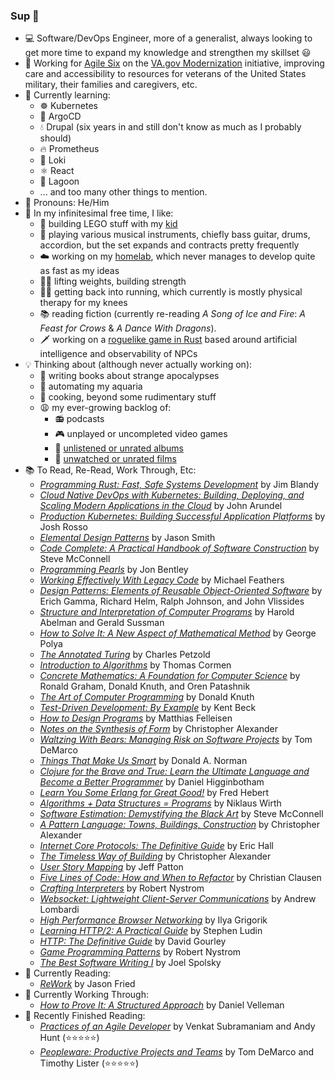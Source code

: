 ### Sup 👋
- 💻 Software/DevOps Engineer, more of a generalist, always looking to get more time to expand my knowledge and strengthen my skillset 😃
- 🏥 Working for [Agile Six](https://agile6.com/) on the [VA.gov Modernization](https://www.va.gov/modernization/) initiative, improving care and accessibility to resources for veterans of the United States military, their families and caregivers, etc.
- 🌱 Currently learning:
  - ☸️ Kubernetes
  - 🦑 ArgoCD
  - 💧 Drupal (six years in and still don't know as much as I probably should)
  - 🔥 Prometheus
  - 📜 Loki
  - ⚛️ React
  - 🌊 Lagoon
  - ... and too many other things to mention.
- 👴 Pronouns: He/Him
- 🎲 In my infinitesimal free time, I like:
  - 🧱 building LEGO stuff with my [kid](https://github.com/JomoDuggins)
  - 🎸 playing various musical instruments, chiefly bass guitar, drums, accordion, but the set expands and contracts pretty frequently
  - ☁️ working on my [homelab](https://github.com/hellholt/), which never manages to develop quite as fast as my ideas
  - 🏋️‍♂️ lifting weights, building strength
  - 🏃‍♂️ getting back into running, which currently is mostly physical therapy for my knees
  - 📚 reading fiction (currently re-reading _A Song of Ice and Fire_: _A Feast for Crows_ & _A Dance With Dragons_).
  - 🗡️ working on a [roguelike game in Rust](https://github.com/ndouglas/downdelving) based around artificial intelligence and observability of NPCs
- 💡 Thinking about (although never actually working on):
  - 📖 writing books about strange apocalypses
  - 🐠 automating my aquaria
  - 🥞 cooking, beyond some rudimentary stuff
  - 😩 my ever-growing backlog of:
    - 📻 podcasts
    - 🎮 unplayed or uncompleted video games
    - 🎵 [unlistened or unrated albums](https://rateyourmusic.com/collection/NathanDouglas/oo,fmt.,ss.td)
    - 🎥 [unwatched or unrated films](https://letterboxd.com/supertempt768/watchlist/)
- 📚 To Read, Re-Read, Work Through, Etc:
  - _[Programming Rust: Fast, Safe Systems Development](https://www.amazon.com/gp/product/1492052590/ref=ppx_yo_dt_b_asin_title_o00_s00?ie=UTF8&psc=1)_ by Jim Blandy
  - _[Cloud Native DevOps with Kubernetes: Building, Deploying, and Scaling Modern Applications in the Cloud](https://www.amazon.com/gp/product/1492040762/ref=ppx_yo_dt_b_asin_title_o00_s00?ie=UTF8&psc=1)_ by John Arundel
  - _[Production Kubernetes: Building Successful Application Platforms](https://www.amazon.com/gp/product/1492092304/ref=ppx_yo_dt_b_asin_title_o09_s00?ie=UTF8&psc=1)_ by Josh Rosso
  - _[Elemental Design Patterns](https://www.amazon.com/gp/product/0321711920/ref=ppx_yo_dt_b_asin_title_o06_s00?ie=UTF8&psc=1)_ by Jason Smith
  - _[Code Complete: A Practical Handbook of Software Construction](https://www.amazon.com/gp/product/0735619670/ref=ppx_yo_dt_b_asin_title_o05_s00?ie=UTF8&psc=1)_ by Steve McConnell
  - _[Programming Pearls](https://www.amazon.com/gp/product/0201657880/ref=ppx_yo_dt_b_asin_title_o04_s00?ie=UTF8&psc=1)_ by Jon Bentley
  - _[Working Effectively With Legacy Code](https://www.amazon.com/gp/product/0131177052/ref=ppx_yo_dt_b_asin_title_o02_s02?ie=UTF8&psc=1)_ by Michael Feathers
  - _[Design Patterns: Elements of Reusable Object-Oriented Software](https://www.amazon.com/gp/product/0201633612/ref=ppx_yo_dt_b_asin_title_o02_s01?ie=UTF8&psc=1)_ by Erich Gamma, Richard Helm, Ralph Johnson, and John Vlissides 
  - _[Structure and Interpretation of Computer Programs](https://www.amazon.com/gp/product/0262510871/ref=ppx_yo_dt_b_asin_title_o08_s00?ie=UTF8&psc=1)_ by Harold Abelman and Gerald Sussman
  - _[How to Solve It: A New Aspect of Mathematical Method](https://www.amazon.com/gp/product/4871878309/ref=ppx_yo_dt_b_asin_title_o00_s00?ie=UTF8&psc=1)_ by George Polya
  - _[The Annotated Turing](https://www.amazon.com/gp/product/0470229055/ref=ppx_yo_dt_b_asin_title_o08_s00?ie=UTF8&psc=1)_ by Charles Petzold
  - _[Introduction to Algorithms](https://www.amazon.com/gp/product/0262033844/ref=ppx_yo_dt_b_asin_title_o00_s00?ie=UTF8&psc=1)_ by Thomas Cormen
  - _[Concrete Mathematics: A Foundation for Computer Science](https://www.amazon.com/gp/product/0201558025/ref=ppx_yo_dt_b_asin_title_o07_s00?ie=UTF8&psc=1)_ by Ronald Graham, Donald Knuth, and Oren Patashnik
  - _[The Art of Computer Programming](https://www.amazon.com/gp/product/0321751043/ref=ppx_yo_dt_b_asin_title_o07_s01?ie=UTF8&psc=1)_ by Donald Knuth
  - _[Test-Driven Development: By Example](https://www.amazon.com/gp/product/0321146530/ref=ppx_yo_dt_b_asin_title_o01_s00?ie=UTF8&psc=1)_ by Kent Beck
  - _[How to Design Programs](https://www.amazon.com/gp/product/0262534800/ref=ppx_yo_dt_b_asin_title_o00_s00?ie=UTF8&psc=1)_ by Matthias Felleisen
  - _[Notes on the Synthesis of Form](https://www.amazon.com/gp/product/0674627512/ref=ppx_yo_dt_b_asin_title_o06_s00?ie=UTF8&psc=1)_ by Christopher Alexander
  - _[Waltzing With Bears: Managing Risk on Software Projects](https://www.amazon.com/gp/product/0932633609/ref=ppx_yo_dt_b_asin_title_o05_s00?ie=UTF8&psc=1)_ by Tom DeMarco
  - _[Things That Make Us Smart](https://www.amazon.com/gp/product/0201626950/ref=ppx_yo_dt_b_asin_title_o04_s00?ie=UTF8&psc=1)_ by Donald A. Norman
  - _[Clojure for the Brave and True: Learn the Ultimate Language and Become a Better Programmer](https://www.amazon.com/gp/product/1593275919/ref=ppx_yo_dt_b_asin_title_o03_s00?ie=UTF8&psc=1)_ by Daniel Higginbotham
  - _[Learn You Some Erlang for Great Good!](https://www.amazon.com/gp/product/1593274351/ref=ppx_yo_dt_b_asin_title_o02_s00?ie=UTF8&psc=1)_ by Fred Hebert
  - _[Algorithms + Data Structures = Programs](https://www.amazon.com/gp/product/0130224189/ref=ppx_yo_dt_b_asin_title_o01_s00?ie=UTF8&psc=1)_ by Niklaus Wirth
  - _[Software Estimation: Demystifying the Black Art](https://www.amazon.com/gp/product/0735605351/ref=ppx_yo_dt_b_asin_title_o00_s00?ie=UTF8&psc=1)_ by Steve McConnell
  - _[A Pattern Language: Towns, Buildings, Construction](https://www.amazon.com/gp/product/0195019199/ref=ppx_yo_dt_b_asin_title_o09_s00?ie=UTF8&psc=1)_ by Christopher Alexander
  - _[Internet Core Protocols: The Definitive Guide](https://www.amazon.com/gp/product/1565925726/ref=ppx_yo_dt_b_asin_title_o08_s00?ie=UTF8&psc=1)_ by Eric Hall
  - _[The Timeless Way of Building](https://www.amazon.com/gp/product/0195024028/ref=ppx_yo_dt_b_asin_title_o07_s00?ie=UTF8&psc=1)_ by Christopher Alexander
  - _[User Story Mapping](https://www.amazon.com/gp/product/1491904909/ref=ppx_yo_dt_b_asin_title_o06_s00?ie=UTF8&psc=1)_ by Jeff Patton
  - _[Five Lines of Code: How and When to Refactor](https://www.amazon.com/gp/product/161729831X/ref=ppx_yo_dt_b_asin_title_o06_s00?ie=UTF8&psc=1)_ by Christian Clausen
  - _[Crafting Interpreters](https://www.amazon.com/gp/product/0990582930/ref=ppx_yo_dt_b_asin_title_o06_s00?ie=UTF8&psc=1)_ by Robert Nystrom
  - _[Websocket: Lightweight Client-Server Communications](https://www.amazon.com/gp/product/1449369278/ref=ppx_yo_dt_b_asin_title_o05_s01?ie=UTF8&psc=1)_ by Andrew Lombardi
  - _[High Performance Browser Networking](https://www.amazon.com/gp/product/1449344763/ref=ppx_yo_dt_b_asin_title_o05_s00?ie=UTF8&psc=1)_ by Ilya Grigorik
  - _[Learning HTTP/2: A Practical Guide](https://www.amazon.com/gp/product/1491962445/ref=ppx_yo_dt_b_asin_title_o04_s00?ie=UTF8&psc=1)_ by Stephen Ludin
  - _[HTTP: The Definitive Guide](https://www.amazon.com/gp/product/1565925092/ref=ppx_yo_dt_b_asin_title_o03_s00?ie=UTF8&psc=1)_ by David Gourley
  - _[Game Programming Patterns](https://www.amazon.com/gp/product/0990582906/ref=ppx_yo_dt_b_asin_title_o02_s00?ie=UTF8&psc=1)_ by Robert Nystrom
  - _[The Best Software Writing I](https://www.amazon.com/gp/product/1590595009/ref=ppx_yo_dt_b_asin_title_o03_s00?ie=UTF8&psc=1)_ by Joel Spolsky
- 📖 Currently Reading:
  - _[ReWork](https://www.amazon.com/gp/product/0307463745/ref=ppx_yo_dt_b_asin_title_o04_s00?ie=UTF8&psc=1)_ by Jason Fried
- 📓 Currently Working Through:
  - _[How to Prove It: A Structured Approach](https://www.amazon.com/gp/product/0521675995/ref=ppx_yo_dt_b_asin_title_o01_s00?ie=UTF8&psc=1)_ by Daniel Velleman
- 📕 Recently Finished Reading:
  - _[Practices of an Agile Developer](https://www.amazon.com/gp/product/097451408X/ref=ppx_yo_dt_b_search_asin_title)_ by Venkat Subramaniam and Andy Hunt (⭐⭐⭐⭐⭐)
  - _[Peopleware: Productive Projects and Teams](https://www.amazon.com/Peopleware-Productive-Projects-Tom-DeMarco/dp/0932633439)_ by Tom DeMarco and Timothy Lister (⭐⭐⭐⭐⭐)

<!--
**ndouglas/ndouglas** is a ✨ _special_ ✨ repository because its `README.md` (this file) appears on your GitHub profile.

Here are some ideas to get you started:

- 🔭 I’m currently working on ...
- 🌱 I’m currently learning ...
- 👯 I’m looking to collaborate on ...
- 🤔 I’m looking for help with ...
- 💬 Ask me about ...
- 📫 How to reach me: ...
- ⚡ Fun fact: ...
-->

